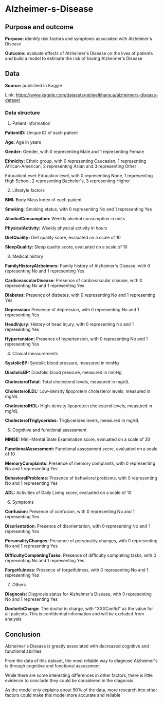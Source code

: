 # Alzheimer-s-Disease

## Purpose and outcome

**Purpose:** identify risk factors and symptoms associated with Alzheimer's Disease

**Outcome:** evaluate effects of Alzheimer's Disease on the lives of patients and build a model to estimate the risk of having Alzheimer's Disease

## Data

**Source:** published in Kaggle

Link: https://www.kaggle.com/datasets/rabieelkharoua/alzheimers-disease-dataset

### Data structure

1. Patient information

**PatientID:** Unique ID of each patient

**Age:** Age in years

**Gender:** Gender, with 0 representing Male and 1 representing Female

**Ethnicity:** Ethnic group, with 0 representing Caucasian, 1 representing African-American, 2 representing Asian and 3 representing Other

EducationLevel: Education level, with 0 representing None, 1 representing High School, 2 representing Bachelor's, 3 representing Higher

2. Lifestyle factors

**BMI:** Body Mass Index of each patient

**Smoking:** Smoking status, with 0 representing No and 1 representing Yes

**AlcoholConsumption:** Weekly alcohol consumption in units

**PhysicalActivity:** Weekly physical activity in hours

**DietQuality:** Diet quality score, evaluated on a scale of 10

**SleepQuality:** Sleep quality score, evaluated on a scale of 10

3. Medical history

**FamilyHistoryAlzheimers:** Family history of Alzheimer's Disease, with 0 representing No and 1 representing Yes

**CardiovascularDisease:** Presence of cardiovascular disease, with 0 representing No and 1 representing Yes

**Diabetes:** Presence of diabetes, with 0 representing No and 1 representing Yes

**Depression:** Presence of depression, with 0 representing No and 1 representing Yes

**HeadInjury:** History of head injury, with 0 representing No and 1 representing Yes

**Hypertension:** Presence of hypertension, with 0 representing No and 1 representing Yes

4. Clinical measurements

**SystolicBP:** Systolic blood pressure, measured in mmHg

**DiastolicBP:** Diastolic blood pressure, measured in mmHg

**CholesterolTotal:** Total cholesterol levels, measured in mg/dL

**CholesterolLDL:** Low-density lipoprotein cholesterol levels, measured in mg/dL

**CholesterolHDL:** High-density lipoprotein cholesterol levels, measured in mg/dL

**CholesterolTriglycerides:** Triglycerides levels, measured in mg/dL

5. Cognitive and functional assessment

**MMSE:** Mini-Mental State Examination score, evaluated on a scale of 30

**FunctionalAssessment:** Functional assessment score, evaluated on a scale of 10

**MemoryComplaints:** Presence of memory complaints, with 0 representing No and 1 representing Yes

**BehavioralProblems:** Presence of behavioral problems, with 0 representing No and 1 representing Yes

**ADL:** Activities of Daily Living score, evaluated on a scale of 10

6. Symptoms

**Confusion:** Presence of confusion, with 0 representing No and 1 representing Yes

**Disorientation:** Presence of disorientation, with 0 representing No and 1 representing Yes

**PersonalityChanges:** Presence of personality changes, with 0 representing No and 1 representing Yes

**DifficultyCompletingTasks:** Presence of difficulty completing tasks, with 0 representing No and 1 representing Yes

**Forgetfulness:** Presence of forgetfulness, with 0 representing No and 1 representing Yes

7. Others

**Diagnosis:** Diagnosis status for Alzheimer's Disease, with 0 representing No and 1 representing Yes

**DoctorInCharge:** The doctor in charge, with "XXXConfid" as the value for all patients. This is confidential information and will be excluded from analysis

## Conclusion

Alzheimer's Disease is greatly associated with decreased cognitive and functional abilities

From the data of this dataset, the most reliable way to diagnose Alzheimer's is through cognitive and functional assessment

While there are some interesting differences in other factors, there is little evidence to conclude they could be considered in the diagnosis

As the model only explains about 50% of the data, more research into other factors could make this model more accurate and reliable
